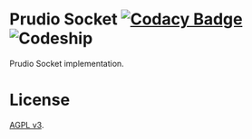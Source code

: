 # Prudio Socket [![Codacy Badge](https://www.codacy.com/project/badge/e51054f54cd24e7596d916b816c95b9f)](https://www.codacy.com/app/cossou/prudio-socket) <img src="https://codeship.com/projects/c445ae80-c189-0132-9b8a-02d9e33cbc0a/status?branch=master" alt="Codeship" />

Prudio Socket implementation.

# License

[AGPL v3](https://github.com/asm-products/prudio-chat/blob/master/LICENSE).
